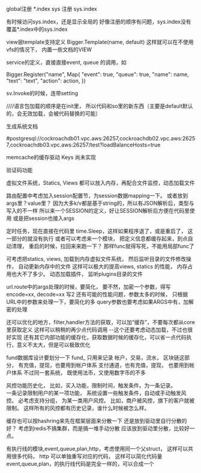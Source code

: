 


global注册  *.index
sys 注册 sys.index

有时候访问sys.index，还是显示全局的
好像注册的顺序有问题，sys.index没有覆盖*.index中的sys.index



view层template支持定义
Bigger.Template(name, default)
这样就可以在不使用vfs的情况下， 内置一些文档的VIEW


service的定义，直接直接event, queue 的调用，如

Bigger.Register("name", Map{
    "event": true, "queue": true,
    "name": name, "text": "text",
    "action": action,
})



sv.Invoke的时候，连带setting



<!-- auth, item 的empty,error处理，auth完成,item的功能好像已经去掉不使用了 -->


<!-- http.setcookie的时候，域名自动使用当前域名的根域名，以保证在额外使用域名的时候，cookie有效 -->


<!-- mapping的时候， 添加上下文， 以及支持返回客户端时间的时候，自定义时区 -->


<!-- built-in
系统自身是要什么types来着，一定要built-in？？？
ctx.Answer，那就不需要内置了 types, 这些了，放到builtin包里去 
不过state, lang这些还是有系统的
-->




<!-- 为了方便动态加载，各模块在注册Router的时候， config不要带进去，只注册基本的参数，比如，名称，时间，URI，域名什么的
这样请求过来的时候， 从系统里拉config， 就可以保证config是最新的，而不用重新注册 -->

<!-- 当然，如果有新动态加载，那就需要重新注册， 如果要记录一下， 已经注册的对象。
这样在再次调用Register时（动态加载），要先解除原有的注册，然后重新注册
系统只调用Register注册，判断已经注册需要在驱动里实现。 -->



<!-- 注册，HTTP分method的时候， args, auth节要合并，而不是覆盖 -->


<!-- 启动时加载plugins，已经可以了
但是一定要预加载， 要不然，如果数据模型写在so里，路由引用参数的时候，就引用不到了
因为代码会优先执行。 但是在bigger.init的时候，加载so会有问题，因为so也会加载bigger，就重复init会出错
使用另外一个加载包解决了此问题 -->


<!-- event,queue Start可以简化， 因为所有连接都有 生产和消费
所以，一直Start方法就可以了 -->


<!-- http模块的动态Register还没好。其它模块好了 -->


<!-- 各默认驱动不要放在主包， 以减小主包体积， 看是不是编译出来的SO文件会小一些。
不光驱动， 还有其它可能移到子包的代码，都移开。。 尽量减小主包体积 -->


<!-- Plan模块，time 改成 timer ，   而且要改成Timer可以单独注册， 
这样可以动态的只添加timer，而router不动。 因为要执行计划就几个， 但是可以动态设置什么时候执行 -->


<!-- 各模块驱动Register方法需要处理重新注册的情况
如果有新注册（已经存在老的，需要删除老的先），如果不能删除，考虑覆盖 -->


<!-- mapping支持多名称，如type,types -->


<!-- 触发器模块 -->


<!-- config.path 还有待考虑， 应该直接融合到各模块配置。不需要单独拿一个出来定义path
lang的目录定义貌似还没有找到合适的地方，直接干掉，没有自定义的意义 -->


<!-- HTTP单端口多域名化，这样可以简化部署，考虑一下，完成 -->






<!-- form中要请求的语言，按浏览器携带的语言匹配 -->



<!-- plan.Timer 注册到 Router中的一个字段。  而不单独用一个branch -->



<!-- data.Fields 相关的方法  -->



<!-- langs 中配置中的默认目录，现在是写死的langs， 要可以在配置中自定义
statics 的默认配置， plugins 目录的配置  shared -->




<!-- Router注册代码，不需要返回， 各模块注册都要去掉一下
生成文档走 Bigger 对象统一返回数据 -->


<!-- http.filter, http.handler 支持*分开注册。注册时候已经分开， -->


<!-- 几个模块的 routerActions 这些方法都是重复代码， 考虑封装成一个方法 完成 -->


<!-- 表单处理，空文件也被处理成了Map bug -->



<!-- serve 拦截器 考虑下存在的必要
request -> form -> args -> auth -> execute -> response ->  -->




<!-- 文件模块的 PublicUrl  ThumbnailUrl
获取URL方法已经实现， 还要考虑生成缩图的代码， 光有  Preview 的链接获取不够
文件模块要在base.close对所有 读取的对象要关闭， 所以ctx.final，要在body完了之后执行
Browse方法，要可以传自定义的文件名 -->

<!-- 存储文件安全访问，加过期时间等验证。。
Browse要自带name参数吗？ -->



<!-- bigger是否要带 hashid  hash64 ，应该要统一一下，有好些地方可以用， 基本上可以做为简单的加密校验了 -->




<!-- 文件token还有问题 -->



<!-- view中的 browse preview 方法 -->


<!-- filebase多点配置，加入权重weight，在 FILE.Assign 不指定库的时候，自动按权重分配一个存储池
这样就可以自动分散到不同的目录里去， 比如，多台服务器节点共享网络驱动器。
注意， weight=0的存储库，不参与随机分散。 -->




<!-- File.Assign 考虑是否带metadata，有部分存储系统应该支持这个 -->




<!-- FILE模块的水印功能，要不要支持文字，因为支持文字就要字段文件，自行写文件下载方法，打上水印，或是弄成缩图？ -->
<!-- 还有像音频/视频的压缩不同的质量，打水印什么的。这个不做为文件模块的功能，应该放到业务层处理 -->


<!-- websocket支持，框架第3版左右的时候，写过websocket的模块
nats做为消息中心，如同event模块，所有连接进来，就直接订阅nats对应的消息
要记录连接者的id，做为单个消息订阅
还可以订阅分组的消息。
websocket分2种定义，  一个是消息Message，一个是命令Command
消息是指服务器下发给客户端的，Message表示，会发给客户端什么样的消息
命令是指客户端发给服务端的，因为Command表示，服务端支持哪些命令
http.ctx.Accept 表示接受连接？
处理器还有 connect, disconnect, 收听， 取消。 出错，是不是放在触发器里？



方案一， 连接只到进程，收到消息或广播，由进程处理再发给客户端，
分多个pub/sub服务器， 每个进程都连接所有服务器， 
订阅一个默认频道，然后订阅一个自己进程NAME的频道，
收到来自客户端的消息，直接是在进程内完成的。 不用经过socket
只有服务器发给客户端的消息，才需要经过消息服务器。因为不知道客户端连接在哪台服务器 -->


<!-- Upgrade如果id已经存在， 就考虑踢掉老的，或是不上新的 -->


<!-- 频道的订阅退订还没处理 -->


<!-- websocket可能不需要指定bases，因为id按自动分片来比较好。
要不然，订阅channel的时候， 也得指定， 那就得想办法把id加密，像filecode一样
可以考虑在Upgrade前加一个，类似Assgin方法，拿到一个ID（是原ID+base）编码后的加密串
然后在其它方法里，就可以用这个串来解析，是属于哪个base -->




<!-- 方案二，客户端连接时，直接连接消息服务器，订阅自己ID和对应频道的广播。
这样消息服务器应该无法承受。比如同时100万在线， 消息服务器应该会疯的
而且要扩容也不好弄。。。。  抛弃此方案。。 -->



<!-- firefox COOKIE貌似无效，每次请求都是新Id -->


<!-- cookie读写自动加解密 -->


<!-- 一个根Context， 具体的用具体的Context，比如
HttpContext,  QueueContext
服务层本来就不使用Context了。其它地方还是要使用统用的Context -->


<!-- 各种xxxBrach都没有用了，直接用一个coreBrach带name就完了 -->


<!-- raft分等级日志。 -->


<!-- ctx.Down 
ctx.Buffer -->

<!-- 所有驱动prefix自动设为 name -->

<!-- 各Branch都没用， 直接用一个coreBranch， N多实例就可以完成了 -->

<!-- plan在raft选举期间就无法执行，需要考虑在选举期间先缓存执行列表
等到选举完成时，把列表里的计划再执行一遍。已经使用Delay延期执行
并且在计划定义的时候，可用参数 "delay": false，关闭某计划的延期执行
比如，每秒拉行情的是不允许延期执行 -->

<!-- 404拿不到当前site -->

<!-- file.Browse加参数 -->

<!-- 写一个可以按文件大小，日期，行数来分日志文件的日志驱动 -->

<!-- 日志加一个配置，用来做为标识，主要是用来标记是哪个节点，记录Bigger.Id什么的。 -->

<!-- 队列， 事件，  本身也可以用hashring来处理，具体要发给哪个库 -->

<!-- event/trigger合并为event
trigger只在进程内触发 publish广播给所有进程 -->

<!-- 内存版的session和cache 要走一个内存版的k/v库去处理 -->

<!-- 内存版的K/V， 用于 session和cache
文件版的K/V， 用于 session和cache -->

<!-- redis会话驱动 -->

<!-- 所有注册可不覆盖，override = false，bigger/builtin里的部分已完成，全部完成 -->

<!-- ctx.Error, ctx.Failed, ctx.Denied 参数更新为  *Error -->

<!-- 直接定义状态错误,StateError(code, state, text)自动生成状态码和String -->

<!-- ctx加一个执行结果，有以下几种
found, error, failed, denied, succeed
这样在输出logger的时候，可以知道哪一次请求的最终执行结果 -->

<!-- 所有驱动*Error考虑改回来error -->

<!-- redis缓存驱动 -->

<!-- redis事件，基本完成，动态加载也可以了。 -->

<!-- redis队列驱动，主要代码已经完成，  还差热加载。
驱动感觉有问题，CPU很高， 已经解决， 热加载也解决了。 -->

<!-- Error对象，直接改成 Status，然后所有对象直接使用error本身。
但是ctx.lastError需要记录，要有状态和参数信息
ctx.Erred() 还是用 error 不变，  多加一个  Status字段？
Bigger.Mapping这方法返回的是 *Error， 这里好像必须要一个Error对象
因为如果返回error，参数就不好带回来，不知道是哪个参数出错了 -->

<!-- config中所有模块的默认前缀，不能有， 不能按节点名来指定，这样在多节点就没法通用了 -->

<!-- 会话模块，可以像file一样，支持多个连接
然后在框架层使用hashring来按id来决定使用哪个连接
方便在大规模时分散压力，这样的话需要所有的节点都同一配置
比如，redis不搞集群的时候，可以这样软件分散，或是直接在驱动里实现吧 -->



<!-- Fatal 一般是输出错误，然后退出程序。。  logger不能这么用，咱不需要退出 -->



////语言包加载的顺序是在init里， 所以代码和so里的新东西（主要是default默认的，会无效加载，会被代码替换的可能）



生成系统文档



#postgresql://cockroachdb01.vpc.aws:26257,cockroachdb02.vpc.aws:26257,cockroachdb03.vpc.aws:26257/test?loadBalanceHosts=true




memcache的缓存驱动 Keys 尚未实现



验证码功能



虚拟文件系统，Statics, Views 都可以放入内存，再配合文件监控，动态加载文件



<!-- view层直接string做为模板。 OK -->


<!-- Logger驱动的 level处理 -->




<!-- mutex 模块，提供内存锁，或是分布式锁 -->
<!-- mutex  redis驱动
mutex  memcache驱动 -->





<!-- filebase, database, cachebase
.Base的时候，默认可为空，为空时，如果只有一个配置，就直接拿那一个，简化开发
如果有多个的时候，使用默认的配置的 -->



<!-- logic层的请求封装，封好ctx,args,setting等对象， 每一次调用都一个req
req依赖Context对象. 还可以考虑异步返回， 
将来可以直接升级logic为服务层，直接接入HTTP，把所有服务暴露出去。或是按设置暴露


逻辑层考虑改个名称？或是不改。 
三方调用的方式，也都可以并入逻辑层，统一方法调用。？
各种可以软驱动的都可以直接放到logic模块注册。
比如：逻辑层，三方调用，支付，  区块链调用（可考虑独立模块是否有必要）


pay := ctx.Service("pay.unionpay", setting)
result := pay.Invoke("charge", args)


比如， 
短信发送，  可能有N多家供应商
邮件发送，  多家供应商
呼叫验证码  多家
支付通道    多家
区块钱包    多种
 -->





<!-- 模块全小写包里可访问，统一入口Bigger.XXXX
大概完成， 还有些命名可能要考虑一下。比如， Encoding/Decoding/ -->




<!-- view层的 backurl 什么的，系统自带函数库 -->





路由配置中考虑加入session配置节，为session数据mapping一下。
或者放到args里？value里？
因为大多k/v都是基于string的，所以有JSON解析后，类型与写入的不一样
所以来一个SESSION的定义，好让SESSION解析后方便在代码里使用
或是把session也接入args







定时任务，现在直接在代码里 time.Sleep，这样如果程序退了，或是重启了， 这一部分的就没有执行
或者可以考虑来一个模块， 把定义信息都缓存起来，到点自动清理， 重启的时候，拉回来来跑一下？ 那样func就得写死，不能用局部func了



可考虑把statics, views, 加载到内存虚拟文件系统， 然后监听目录的文件修改操作， 自动更新内存中的文件
这样可以极大的提高views, statics 的性能， 内存占用也大不了多少。
动态加载插件， 监听plugins目录的文件



url.route中的args处理的时候，要简化，
要不然，加密一个参数，得写 encode=xx, decode=xx 写2
还有可能的性能问题，参数太多的时候， 只根据URL中的参数来处理一下，要简化的多
query参数也要考虑如果ARGS中有，加解密的处理



还可以优化的地方，filter,handler方法的获取，可以加“缓存”，不要每次都从core里获取定义
这样可以稍稍的再少点代码调用  --这个还要考虑动态加载，不过也很好实现
还有其它内部功能的缓存化，获取数据时候的缓存化，可以省一点代码执行，意义不太大，但是可以极致优化



<!-- 大杀器
是否可以把框架本身的所有方法，都注册进核心，这样构架就相当于只有骨架。
随时可以用新的方法去重新定义框架内置的方法代码，不过估计不行，因为好多内部变量，外部无法访问 -->



fund数据库设计要划分一下
    fund_ 只用来记录 帐户，交易，流水，
    区块链这部分， 有充值，提现，也要用到帐户体系
    支付通道，也有充值，提现， 也要用到帐户体系
    不过同一套系统， 既使用法币，又使用数字币的不多



风控功能历史化，
比如，买入功能，限制时间，触发条件。为一条记录。   
一条记录限制用户的某一项功能， 系统设置一些触发条件，自动或手动触发风控。
必考虑支持分组， 为某一类用户风控。 比如，商户被风控，旗下的客户就被限制。
这样所有的风控都有历史记录，谁什么时候被怎么样。




缓存也可以按hashring来先在框架层面来分散一下
还是放到驱动里自行分散的好？ 考虑到redis不搞集群，而是搞一堆手动分散
应该放到驱动里分散，比较好一点。




有执行线的模块,event,queue,plan,http，考虑使用同一个父struct，
这样可以共用很多代码， http 可以单独重写对应的代码， 这样可以简化代码量
event,queue,plan，的执行线代码是完全一样的，可以合成一个